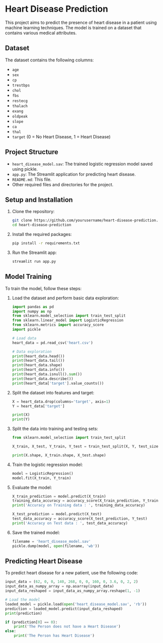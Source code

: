 # Heart Disease Prediction

This project aims to predict the presence of heart disease in a patient using machine learning techniques. The model is trained on a dataset that contains various medical attributes.

## Dataset

The dataset contains the following columns:

- `age`
- `sex`
- `cp`
- `trestbps`
- `chol`
- `fbs`
- `restecg`
- `thalach`
- `exang`
- `oldpeak`
- `slope`
- `ca`
- `thal`
- `target` (0 = No Heart Disease, 1 = Heart Disease)

## Project Structure

- `heart_disease_model.sav`: The trained logistic regression model saved using pickle.
- `app.py`: The Streamlit application for predicting heart disease.
- `README.md`: This file.
- Other required files and directories for the project.

## Setup and Installation

1. Clone the repository:
    ```bash
    git clone https://github.com/yourusername/heart-disease-prediction.git
    cd heart-disease-prediction
    ```

2. Install the required packages:
    ```bash
    pip install -r requirements.txt
    ```

3. Run the Streamlit app:
    ```bash
    streamlit run app.py
    ```

## Model Training

To train the model, follow these steps:

1. Load the dataset and perform basic data exploration:
    ```python
    import pandas as pd
    import numpy as np
    from sklearn.model_selection import train_test_split
    from sklearn.linear_model import LogisticRegression
    from sklearn.metrics import accuracy_score
    import pickle

    # Load data
    heart_data = pd.read_csv('heart.csv')

    # Data exploration
    print(heart_data.head())
    print(heart_data.tail())
    print(heart_data.shape)
    print(heart_data.info())
    print(heart_data.isnull().sum())
    print(heart_data.describe())
    print(heart_data['target'].value_counts())
    ```

2. Split the dataset into features and target:
    ```python
    X = heart_data.drop(columns='target', axis=1)
    Y = heart_data['target']

    print(X)
    print(Y)
    ```

3. Split the data into training and testing sets:
    ```python
    from sklearn.model_selection import train_test_split

    X_train, X_test, Y_train, Y_test = train_test_split(X, Y, test_size=0.2, stratify=Y, random_state=2)

    print(X.shape, X_train.shape, X_test.shape)
    ```

4. Train the logistic regression model:
    ```python
    model = LogisticRegression()
    model.fit(X_train, Y_train)
    ```

5. Evaluate the model:
    ```python
    X_train_prediction = model.predict(X_train)
    training_data_accuracy = accuracy_score(X_train_prediction, Y_train)
    print('Accuracy on Training data : ', training_data_accuracy)

    X_test_prediction = model.predict(X_test)
    test_data_accuracy = accuracy_score(X_test_prediction, Y_test)
    print('Accuracy on Test data : ', test_data_accuracy)
    ```

6. Save the trained model:
    ```python
    filename = 'heart_disease_model.sav'
    pickle.dump(model, open(filename, 'wb'))
    ```

## Predicting Heart Disease

To predict heart disease for a new patient, use the following code:
```python
input_data = (62, 0, 0, 140, 268, 0, 0, 160, 0, 3.6, 0, 2, 2)
input_data_as_numpy_array = np.asarray(input_data)
input_data_reshaped = input_data_as_numpy_array.reshape(1, -1)

# Load the model
loaded_model = pickle.load(open('heart_disease_model.sav', 'rb'))
prediction = loaded_model.predict(input_data_reshaped)
print(prediction)

if (prediction[0] == 0):
    print('The Person does not have a Heart Disease')
else:
    print('The Person has Heart Disease')

